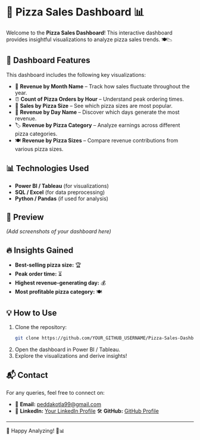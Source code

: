 # 🍕 Pizza Sales Dashboard 📊

Welcome to the **Pizza Sales Dashboard**! This interactive dashboard provides insightful visualizations to analyze pizza sales trends. 🍽️📉

## 🚀 Dashboard Features

This dashboard includes the following key visualizations:

- 📆 **Revenue by Month Name** – Track how sales fluctuate throughout the year.
- ⏰ **Count of Pizza Orders by Hour** – Understand peak ordering times.
- 🍕 **Sales by Pizza Size** – See which pizza sizes are most popular.
- 📅 **Revenue by Day Name** – Discover which days generate the most revenue.
- 🏷️ **Revenue by Pizza Category** – Analyze earnings across different pizza categories.
- 🍽️ **Revenue by Pizza Sizes** – Compare revenue contributions from various pizza sizes.

## 📊 Technologies Used
- **Power BI / Tableau** (for visualizations)
- **SQL / Excel** (for data preprocessing)
- **Python / Pandas** (if used for analysis)

## 📸 Preview
*(Add screenshots of your dashboard here)*

## 🔥 Insights Gained
- **Best-selling pizza size:** 🏆
- **Peak order time:** ⏳
- **Highest revenue-generating day:** 💰
- **Most profitable pizza category:** 🍽️

## 💡 How to Use
1. Clone the repository:
   ```bash
   git clone https://github.com/YOUR_GITHUB_USERNAME/Pizza-Sales-Dashboard.git
   ```
2. Open the dashboard in Power BI / Tableau.
3. Explore the visualizations and derive insights!

## 📬 Contact
For any queries, feel free to connect on:
- 📧 **Email:** peddakotla99@gmail.com
- 💼 **LinkedIn:** [Your LinkedIn Profile]()
 🛠️ **GitHub:** [GitHub Profile](https://github.com/Gayathri257)
---
🚀 Happy Analyzing! 🍕📊
